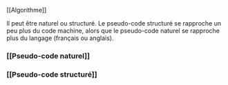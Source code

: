 [[Algorithme]]


Il peut être naturel ou structuré. Le pseudo-code structuré se rapproche un peu plus du code machine, alors que le pseudo-code naturel se rapproche plus du langage (français ou anglais). 
### [[Pseudo-code naturel]]
### [[Pseudo-code structuré]]


